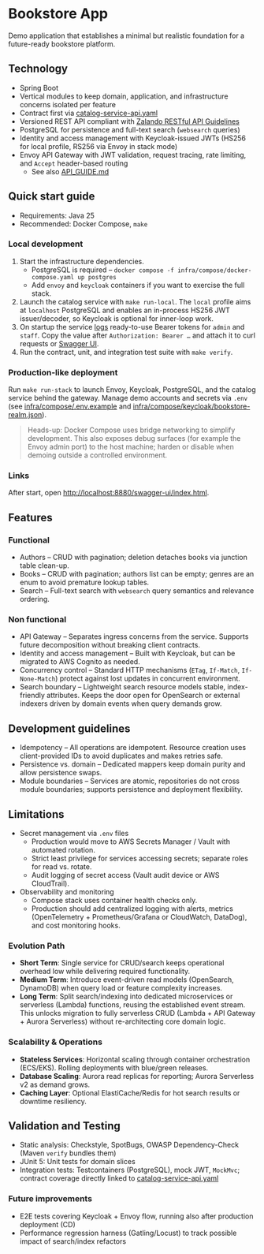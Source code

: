 # Bookstore App

Demo application that establishes a minimal but realistic foundation for a future-ready bookstore platform.

## Technology

 - Spring Boot
 - Vertical modules to keep domain, application, and infrastructure concerns isolated per feature
 - Contract first via [catalog-service-api.yaml](libs/api-contract/src/main/resources/openapi/catalog-service-api.yaml)
 - Versioned REST API compliant with [Zalando RESTful API Guidelines](https://opensource.zalando.com/restful-api-guidelines/)
 - PostgreSQL for persistence and full-text search (`websearch` queries)
 - Identity and access management with Keycloak-issued JWTs (HS256 for local profile, RS256 via Envoy in stack mode)
 - Envoy API Gateway with JWT validation, request tracing, rate limiting, and `Accept` header-based routing
   - See also [API_GUIDE.md](API_GUIDE.md)

## Quick start guide

 - Requirements: Java 25
 - Recommended: Docker Compose, `make`

### Local development

1. Start the infrastructure dependencies.
   - PostgreSQL is required – `docker compose -f infra/compose/docker-compose.yaml up postgres`
   - Add `envoy` and `keycloak` containers if you want to exercise the full stack.
2. Launch the catalog service with `make run-local`. The `local` profile aims at `localhost` PostgreSQL and enables an in-process HS256 JWT issuer/decoder, so Keycloak is optional for inner-loop work.
3. On startup the service [logs](services/catalog-service/src/main/java/com/example/bookstore/catalog/config/LocalSecurityConfig.java) ready-to-use Bearer tokens for `admin` and `staff`. Copy the value after `Authorization: Bearer …` and attach it to curl requests or [Swagger UI](http://localhost:8880/swagger-ui/index.html).
4. Run the contract, unit, and integration test suite with `make verify`.

### Production-like deployment

Run `make run-stack` to launch Envoy, Keycloak, PostgreSQL, and the catalog service behind the gateway. Manage demo accounts and secrets via `.env` (see [infra/compose/.env.example](infra/compose/.env.example) and [infra/compose/keycloak/bookstore-realm.json](infra/compose/keycloak/bookstore-realm.json)).

> Heads-up: Docker Compose uses bridge networking to simplify development. This also exposes debug surfaces (for example the Envoy admin port) to the host machine; harden or disable when demoing outside a controlled environment.

### Links

After start, open [http://localhost:8880/swagger-ui/index.html](http://localhost:8880/swagger-ui/index.html).

## Features

### Functional
 
- Authors – CRUD with pagination; deletion detaches books via junction table clean-up.
- Books – CRUD with pagination; authors list can be empty; genres are an enum to avoid premature lookup tables.
- Search – Full-text search with `websearch` query semantics and relevance ordering.

### Non functional
- API Gateway – Separates ingress concerns from the service. Supports future decomposition without breaking client contracts.
- Identity and access management – Built with Keycloak, but can be migrated to AWS Cognito as needed.
- Concurrency control – Standard HTTP mechanisms (`ETag`, `If-Match`, `If-None-Match`) protect against lost updates in concurrent environment.
- Search boundary – Lightweight search resource models stable, index-friendly attributes. Keeps the door open for OpenSearch or external indexers driven by domain events when query demands grow.

## Development guidelines

- Idempotency – All operations are idempotent. Resource creation uses client-provided IDs to avoid duplicates and makes retries safe.
- Persistence vs. domain – Dedicated mappers keep domain purity and allow persistence swaps.
- Module boundaries – Services are atomic, repositories do not cross module boundaries; supports persistence and deployment flexibility.


## Limitations

- Secret management via `.env` files 
  - Production would move to AWS Secrets Manager / Vault with automated rotation.
  - Strict least privilege for services accessing secrets; separate roles for read vs. rotate.
  - Audit logging of secret access (Vault audit device or AWS CloudTrail).
- Observability and monitoring
  - Compose stack uses container health checks only.
  - Production should add centralized logging with alerts, metrics (OpenTelemetry + Prometheus/Grafana or CloudWatch, DataDog), and cost monitoring hooks.
  
### Evolution Path
- **Short Term**: Single service for CRUD/search keeps operational overhead low while delivering required functionality.
- **Medium Term**: Introduce event-driven read models (OpenSearch, DynamoDB) when query load or feature complexity increases.
- **Long Term**: Split search/indexing into dedicated microservices or serverless (Lambda) functions, reusing the established event stream. This unlocks migration to fully serverless CRUD (Lambda + API Gateway + Aurora Serverless) without re-architecting core domain logic.

### Scalability & Operations
- **Stateless Services**: Horizontal scaling through container orchestration (ECS/EKS). Rolling deployments with blue/green releases.
- **Database Scaling**: Aurora read replicas for reporting; Aurora Serverless v2 as demand grows.
- **Caching Layer**: Optional ElastiCache/Redis for hot search results or downtime resiliency.

## Validation and Testing

- Static analysis: Checkstyle, SpotBugs, OWASP Dependency-Check (Maven `verify` bundles them)
- JUnit 5: Unit tests for domain slices
- Integration tests: Testcontainers (PostgreSQL), mock JWT, `MockMvc`; contract coverage directly linked to [catalog-service-api.yaml](libs/api-contract/src/main/resources/openapi/catalog-service-api.yaml)

### Future improvements
- E2E tests covering Keycloak + Envoy flow, running also after production deployment (CD) 
- Performance regression harness (Gatling/Locust) to track possible impact of search/index refactors
